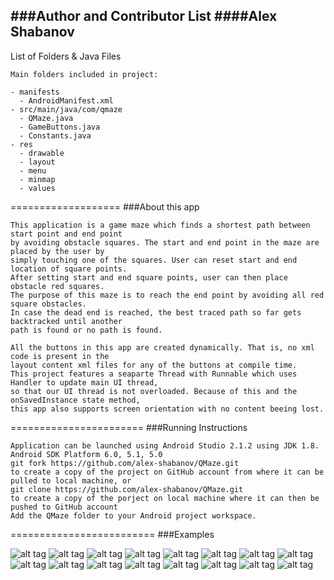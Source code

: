 ###Author and Contributor List
####Alex Shabanov
------------------------------
List of Folders & Java Files
```
Main folders included in project:

- manifests
  - AndroidManifest.xml
- src/main/java/com/qmaze
  - QMaze.java
  - GameButtons.java
  - Constants.java
- res
  - drawable
  - layout
  - menu
  - minmap
  - values
```
===================
###About this app
```
This application is a game maze which finds a shortest path between start point and end point
by avoiding obstacle squares. The start and end point in the maze are placed by the user by
simply touching one of the squares. User can reset start and end location of square points.
After setting start and end square points, user can then place obstacle red squares.
The purpose of this maze is to reach the end point by avoiding all red square obstacles.
In case the dead end is reached, the best traced path so far gets backtracked until another
path is found or no path is found.

All the buttons in this app are created dynamically. That is, no xml code is present in the
layout content xml files for any of the buttons at compile time. 
This project features a seaparte Thread with Runnable which uses Handler to update main UI thread,
so that our UI thread is not overloaded. Because of this and the onSavedInstance state method, 
this app also supports screen orientation with no content beeing lost. 
```
=======================
###Running Instructions
```
Application can be launched using Android Studio 2.1.2 using JDK 1.8.
Android SDK Platform 6.0, 5.1, 5.0
git fork https://github.com/alex-shabanov/QMaze.git  
to create a copy of the project on GitHub account from where it can be pulled to local machine, or
git clone https://github.com/alex-shabanov/QMaze.git 
to create a copy of the porject on local machine where it can then be pushed to GitHub account
Add the QMaze folder to your Android project workspace.
```
=========================
###Examples

![alt tag](https://github.com/alex-shabanov/QMaze/blob/master/Screenshots/image1.png) ![alt tag](https://github.com/alex-shabanov/QMaze/blob/master/Screenshots/image2.png)
![alt tag](https://github.com/alex-shabanov/QMaze/blob/master/Screenshots/image3.png) ![alt tag](https://github.com/alex-shabanov/QMaze/blob/master/Screenshots/image4.png)
![alt tag](https://github.com/alex-shabanov/QMaze/blob/master/Screenshots/image5.png) ![alt tag](https://github.com/alex-shabanov/QMaze/blob/master/Screenshots/image6.png)
![alt tag](https://github.com/alex-shabanov/QMaze/blob/master/Screenshots/image7.png) ![alt tag](https://github.com/alex-shabanov/QMaze/blob/master/Screenshots/image8.png)
![alt tag](https://github.com/alex-shabanov/QMaze/blob/master/Screenshots/image9.png) ![alt tag](https://github.com/alex-shabanov/QMaze/blob/master/Screenshots/image10.png)
![alt tag](https://github.com/alex-shabanov/QMaze/blob/master/Screenshots/image11.png) ![alt tag](https://github.com/alex-shabanov/QMaze/blob/master/Screenshots/image12.png)
![alt tag](https://github.com/alex-shabanov/QMaze/blob/master/Screenshots/image13.png) ![alt tag](https://github.com/alex-shabanov/QMaze/blob/master/Screenshots/image14.png)
![alt tag](https://github.com/alex-shabanov/QMaze/blob/master/Screenshots/image15.png) ![alt tag](https://github.com/alex-shabanov/QMaze/blob/master/Screenshots/image16.png)
